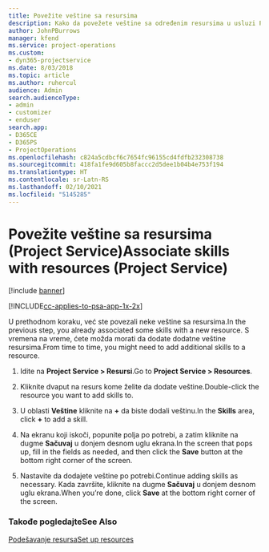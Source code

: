```yaml
---
title: Povežite veštine sa resursima
description: Kako da povežete veštine sa određenim resursima u usluzi Project Service
author: JohnPBurrows
manager: kfend
ms.service: project-operations
ms.custom:
- dyn365-projectservice
ms.date: 8/03/2018
ms.topic: article
ms.author: ruhercul
audience: Admin
search.audienceType:
- admin
- customizer
- enduser
search.app:
- D365CE
- D365PS
- ProjectOperations
ms.openlocfilehash: c824a5cdbcf6c7654fc96155cd4fdfb232308738
ms.sourcegitcommit: 418fa1fe9d605b8faccc2d5dee1b04b4e753f194
ms.translationtype: HT
ms.contentlocale: sr-Latn-RS
ms.lasthandoff: 02/10/2021
ms.locfileid: "5145285"
---
```

# <a name="associate-skills-with-resources-project-service"></a><span data-ttu-id="d0be8-103">Povežite veštine sa resursima (Project Service)</span><span class="sxs-lookup"><span data-stu-id="d0be8-103">Associate skills with resources (Project Service)</span></span>

[!include [banner](../includes/psa-now-project-operations.md)]

[!INCLUDE[cc-applies-to-psa-app-1x-2x](../includes/cc-applies-to-psa-app-1x-2x.md)]

<span data-ttu-id="d0be8-104">U prethodnom koraku, već ste povezali neke veštine sa resursima.</span><span class="sxs-lookup"><span data-stu-id="d0be8-104">In the previous step, you already associated some skills with  a new resource.</span></span> <span data-ttu-id="d0be8-105">S vremena na vreme, ćete možda morati da dodate dodatne veštine resursima.</span><span class="sxs-lookup"><span data-stu-id="d0be8-105">From time to time, you might need to add additional skills to a resource.</span></span>  
  
1.  <span data-ttu-id="d0be8-106">Idite na **Project Service > Resursi**.</span><span class="sxs-lookup"><span data-stu-id="d0be8-106">Go to **Project Service > Resources**.</span></span>  
  
2.  <span data-ttu-id="d0be8-107">Kliknite dvaput na resurs kome želite da dodate veštine.</span><span class="sxs-lookup"><span data-stu-id="d0be8-107">Double-click the resource you want to add skills to.</span></span>  
  
3.  <span data-ttu-id="d0be8-108">U oblasti **Veštine** kliknite na **+** da biste dodali veštinu.</span><span class="sxs-lookup"><span data-stu-id="d0be8-108">In the **Skills** area, click **+** to add a skill.</span></span>  
  
4.  <span data-ttu-id="d0be8-109">Na ekranu koji iskoči, popunite polja po potrebi, a zatim kliknite na dugme **Sačuvaj** u donjem desnom uglu ekrana.</span><span class="sxs-lookup"><span data-stu-id="d0be8-109">In the screen that pops up, fill in the fields as needed, and then click the **Save** button at the bottom right corner of the screen.</span></span>  
  
5.  <span data-ttu-id="d0be8-110">Nastavite da dodajete veštine po potrebi.</span><span class="sxs-lookup"><span data-stu-id="d0be8-110">Continue adding skills as necessary.</span></span> <span data-ttu-id="d0be8-111">Kada završite, kliknite na dugme **Sačuvaj** u donjem desnom uglu ekrana.</span><span class="sxs-lookup"><span data-stu-id="d0be8-111">When you’re done, click **Save** at the bottom right corner of the screen.</span></span>  
  
### <a name="see-also"></a><span data-ttu-id="d0be8-112">Takođe pogledajte</span><span class="sxs-lookup"><span data-stu-id="d0be8-112">See Also</span></span>  
 [<span data-ttu-id="d0be8-113">Podešavanje resursa</span><span class="sxs-lookup"><span data-stu-id="d0be8-113">Set up resources</span></span>](../psa/set-up-resources.md)
